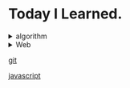 # Today I Learned.

<details><summary>algorithm</summary>

- <a href='algorithm/백준/'>백준</a>

- <a href='algorithm/종만북/'>종만북</a>

- <a href='algorithm/프로그래머스/'>프로그래머스</a>

</details>

<details><summary>Web</summary>

- <a href='https://github.com/pgy11/K-digital-training/tree/main/homework/todoMgrSystem'>MVC 패턴 실습1</a>

- <a href='https://github.com/pgy11/K-digital-training/tree/main/homework/ProductMgrSystem'>MVC 패턴 실습2</a>

- <a href='https://github.com/pgy11/web1'>전자 도서관 홈페이지 구현(웹 과제)</a>

</details>

<a href='git/'>git</a>

<a href='javascript/'>javascript</a>



